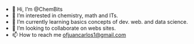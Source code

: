 - 👋 Hi, I’m @ChemBits
- 👀 I’m interested in chemistry, math and ITs. 
- 🌱 I’m currently learning basics concepts of dev. web. and data science.
- 💞️ I’m looking to collaborate on webs sites. 
- 📫 How to reach me ofjuancarlos1@gmail.com

<!---
ChemBits/ChemBits is a ✨ special ✨ repository because its `README.md` (this file) appears on your GitHub profile.
You can click the Preview link to take a look at your changes.
--->
